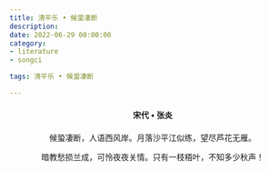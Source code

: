 ```yaml
---
title: 清平乐 • 候蛩凄断
description:
date: 2022-06-29 00:00:00
category:
- literature
- songci

tags: 清平乐 • 候蛩凄断

---
```


<div id="poem-author">
    宋代 • 张炎
</div>
<div id="poem-body">
<p class="poem-paragraph">候蛩凄断，人语西风岸。月落沙平江似练，望尽芦花无雁。</p>
<p class="poem-paragraph">暗教愁损兰成，可怜夜夜关情。只有一枝梧叶，不知多少秋声！</p>

</div>

<style>

#poem-author {
    width: 100%;
    text-align: center;
    margin: 20px 0;
    font-weight: bold;
}
#poem-body {
    width: 100%;
    text-align: center;
}
.poem-paragraph {
    font-family: "仿宋"
}

</style>
